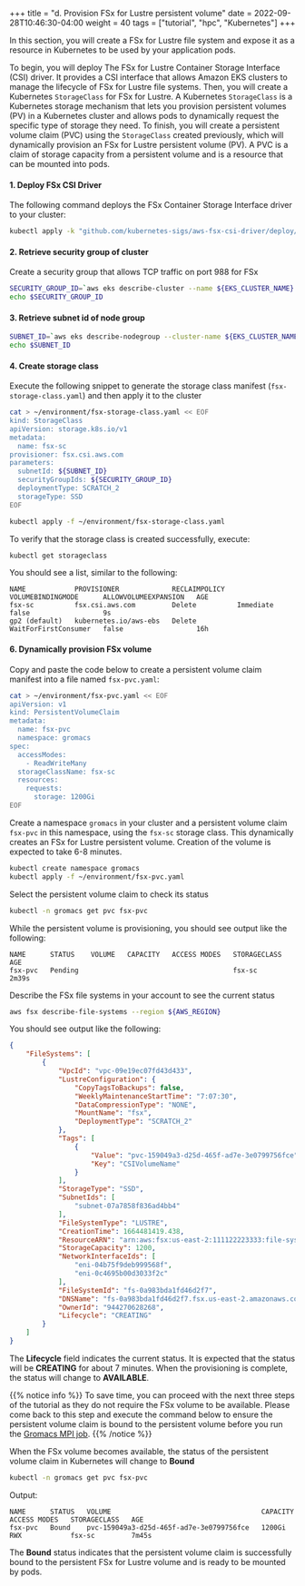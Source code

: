 +++
title = "d. Provision FSx for Lustre persistent volume"
date = 2022-09-28T10:46:30-04:00
weight = 40
tags = ["tutorial", "hpc", "Kubernetes"]
+++

In this section, you will create a FSx for Lustre file system and expose it as a resource in Kubernetes to be used by your application pods.

To begin, you will deploy The FSx for Lustre Container Storage Interface (CSI) driver. It provides a CSI interface that allows Amazon EKS clusters to manage the lifecycle of FSx for Lustre file systems.
Then, you will create a Kubernetes `StorageClass` for FSx for Lustre. A Kubernetes `StorageClass` is a Kubernetes storage mechanism that lets you provision persistent volumes (PV) in a Kubernetes cluster and allows pods to dynamically request the specific type of storage they need.
To finish, you will create a persistent volume claim (PVC) using the `StorageClass` created previously, which will dynamically provision an FSx for Lustre persistent volume (PV). A PVC is a claim of storage capacity from a persistent volume and is a resource that can be mounted into pods.


#### 1. Deploy FSx CSI Driver

The following command deploys the FSx Container Storage Interface driver to your cluster:

```bash
kubectl apply -k "github.com/kubernetes-sigs/aws-fsx-csi-driver/deploy/kubernetes/overlays/stable/?ref=release-0.8"
```

#### 2. Retrieve security group of cluster

Create a security group that allows TCP traffic on port 988 for FSx

```bash
SECURITY_GROUP_ID=`aws eks describe-cluster --name ${EKS_CLUSTER_NAME} --query cluster.resourcesVpcConfig.clusterSecurityGroupId --region ${AWS_REGION}`
echo $SECURITY_GROUP_ID
```

#### 3. Retrieve subnet id of node group

```bash
SUBNET_ID=`aws eks describe-nodegroup --cluster-name ${EKS_CLUSTER_NAME} --nodegroup-name "hpc" --query nodegroup.subnets --region ${AWS_REGION} --output text`
echo $SUBNET_ID
```

#### 4. Create storage class

Execute the following snippet to generate the storage class manifest (`fsx-storage-class.yaml`) and then apply it to the cluster

```bash
cat > ~/environment/fsx-storage-class.yaml << EOF
kind: StorageClass
apiVersion: storage.k8s.io/v1
metadata:
  name: fsx-sc
provisioner: fsx.csi.aws.com
parameters:
  subnetId: ${SUBNET_ID}
  securityGroupIds: ${SECURITY_GROUP_ID}
  deploymentType: SCRATCH_2
  storageType: SSD
EOF
```

```bash
kubectl apply -f ~/environment/fsx-storage-class.yaml
```

To verify that the storage class is created successfully, execute:

```bash
kubectl get storageclass
```

You should see a list, similar to the following:

```text
NAME            PROVISIONER             RECLAIMPOLICY   VOLUMEBINDINGMODE      ALLOWVOLUMEEXPANSION   AGE
fsx-sc          fsx.csi.aws.com         Delete          Immediate              false                  9s
gp2 (default)   kubernetes.io/aws-ebs   Delete          WaitForFirstConsumer   false                  16h
```

#### 6. Dynamically provision FSx volume

Copy and paste the code below to create a persistent volume claim manifest into a file named `fsx-pvc.yaml`:

```bash
cat > ~/environment/fsx-pvc.yaml << EOF
apiVersion: v1
kind: PersistentVolumeClaim
metadata:
  name: fsx-pvc
  namespace: gromacs
spec:
  accessModes:
    - ReadWriteMany
  storageClassName: fsx-sc
  resources:
    requests:
      storage: 1200Gi
EOF
```

Create a namespace `gromacs` in your cluster and a persistent volume claim `fsx-pvc` in this namespace, using the `fsx-sc` storage class. This dynamically creates an FSx for Lustre persistent volume. Creation of the volume is expected to take 6-8 minutes.

```bash
kubectl create namespace gromacs
kubectl apply -f ~/environment/fsx-pvc.yaml
```

Select the persistent volume claim to check its status

```bash
kubectl -n gromacs get pvc fsx-pvc
```

While the persistent volume is provisioning, you should see output like the following:

```text
NAME      STATUS    VOLUME   CAPACITY   ACCESS MODES   STORAGECLASS   AGE
fsx-pvc   Pending                                      fsx-sc         2m39s
```

Describe the FSx file systems in your account to see the current status

```bash
aws fsx describe-file-systems --region ${AWS_REGION}
```

You should see output like the following:

```json
{
    "FileSystems": [
        {
            "VpcId": "vpc-09e19ec07fd43d433", 
            "LustreConfiguration": {
                "CopyTagsToBackups": false, 
                "WeeklyMaintenanceStartTime": "7:07:30", 
                "DataCompressionType": "NONE", 
                "MountName": "fsx", 
                "DeploymentType": "SCRATCH_2"
            }, 
            "Tags": [
                {
                    "Value": "pvc-159049a3-d25d-465f-ad7e-3e0799756fce", 
                    "Key": "CSIVolumeName"
                }
            ], 
            "StorageType": "SSD", 
            "SubnetIds": [
                "subnet-07a7858f836ad4bb4"
            ], 
            "FileSystemType": "LUSTRE", 
            "CreationTime": 1664481419.438,
            "ResourceARN": "arn:aws:fsx:us-east-2:111122223333:file-system/fs-0a983bda1fd46d2f7", 
            "StorageCapacity": 1200, 
            "NetworkInterfaceIds": [
                "eni-04b75f9deb999568f", 
                "eni-0c4695b00d3033f2c"
            ], 
            "FileSystemId": "fs-0a983bda1fd46d2f7", 
            "DNSName": "fs-0a983bda1fd46d2f7.fsx.us-east-2.amazonaws.com", 
            "OwnerId": "944270628268", 
            "Lifecycle": "CREATING"
        }
    ]
}
```

The **Lifecycle** field indicates the current status. It is expected that the status will be **CREATING** for about 7 minutes. When the provisioning is complete, the status will change to **AVAILABLE**. 

{{% notice info %}}
To save time, you can proceed with the next three steps of the tutorial as they do not require the FSx volume to be available. Please come back to this step and execute the command below to ensure the persistent volume claim is bound to the persistent volume before you run the [Gromacs MPI job](/09-hpc-kubernetes/07-gromacs-mpi.html).
{{% /notice %}}

When the FSx volume becomes available, the status of the persistent volume claim in Kubernetes will change to **Bound**

```bash
kubectl -n gromacs get pvc fsx-pvc
```

Output:

```text
NAME      STATUS   VOLUME                                     CAPACITY   ACCESS MODES   STORAGECLASS   AGE
fsx-pvc   Bound    pvc-159049a3-d25d-465f-ad7e-3e0799756fce   1200Gi     RWX            fsx-sc         7m45s
```

The **Bound** status indicates that the persistent volume claim is successfully bound to the persistent FSx for Lustre volume and is ready to be mounted by pods.
